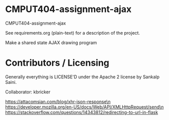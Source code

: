 CMPUT404-assignment-ajax
==============================

CMPUT404-assignment-ajax

See requirements.org (plain-text) for a description of the project.

Make a shared state AJAX drawing program

Contributors / Licensing
========================

Generally everything is LICENSE'D under the Apache 2 license by Sankalp Saini.


Collaborator:
kbricker

https://attacomsian.com/blog/xhr-json-response\n
https://developer.mozilla.org/en-US/docs/Web/API/XMLHttpRequest/send\n
https://stackoverflow.com/questions/14343812/redirecting-to-url-in-flask
